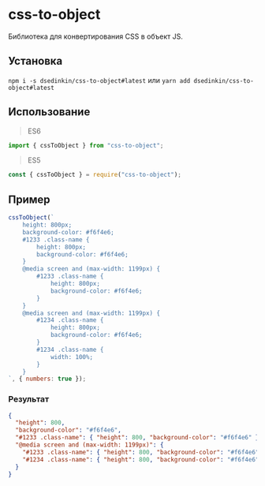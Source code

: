 # css-to-object

Библиотека для конвертирования CSS в объект JS.

## Установка

`npm i -s dsedinkin/css-to-object#latest` или `yarn add dsedinkin/css-to-object#latest`

## Использование

> ES6

```js
import { cssToObject } from "css-to-object";
```

> ES5

```js
const { cssToObject } = require("css-to-object");
```

## Пример

```js
cssToObject(`
    height: 800px;
    background-color: #f6f4e6;
    #1233 .class-name {
        height: 800px;
        background-color: #f6f4e6;
    }
    @media screen and (max-width: 1199px) {
        #1233 .class-name {
            height: 800px;
            background-color: #f6f4e6;
        }
    }
    @media screen and (max-width: 1199px) {
        #1234 .class-name {
            height: 800px;
            background-color: #f6f4e6;
        }
        #1234 .class-name {
            width: 100%;
        }
    }
`, { numbers: true });
```

### Результат

```JSON
{
  "height": 800,
  "background-color": "#f6f4e6",
  "#1233 .class-name": { "height": 800, "background-color": "#f6f4e6" },
  "@media screen and (max-width: 1199px)": {
    "#1233 .class-name": { "height": 800, "background-color": "#f6f4e6" },
    "#1234 .class-name": { "height": 800, "background-color": "#f6f4e6", "width": 100 }
  }
}
```